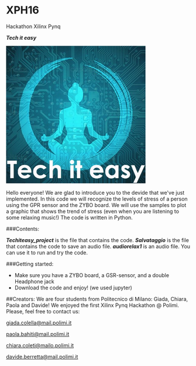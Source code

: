 # XPH16
Hackathon Xilinx Pynq

***Tech it easy***

![](https://github.com/GiadaColella/XPH16/blob/master/logo.jpg)

Hello everyone! We are glad to introduce you to the devide that we've just implemented.
In this code we will recognize the levels of stress of a person using the GPR sensor and the ZYBO board.
We will use the samples to plot a graphic that shows the trend of stress (even when you are listening to some relaxing music!)
The code is written in Python.


###Contents:

***Techiteasy_project*** is the file that contains the code.
***Salvataggio*** is the file that contains the code to save an audio file. 
***audiorelax1*** is an audio file. You can use it to run and try the code.

###Getting started:
* Make sure you have a ZYBO board, a GSR-sensor, and a double Headphone jack
* Download the code and enjoy! (we used jupyter)

##Creators:
We are four students from Politecnico di Milano: Giada, Chiara, Paola and Davide!
We enjoyed the first Xilinx Pynq Hackathon @ Polimi. Please, feel free to contact us:

giada.colella@mail.polimi.it

paola.bahiti@mail.polimi.it

chiara.coleti@mailo.polimi.it

davide.berretta@mail.polimi.it
